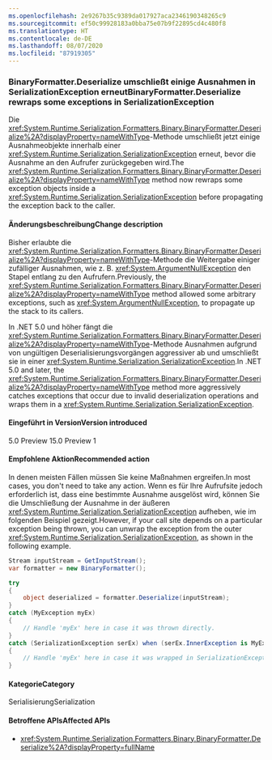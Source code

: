 ```yaml
---
ms.openlocfilehash: 2e9267b35c9389da017927aca2346190348265c9
ms.sourcegitcommit: ef50c99928183a0bba75e07b9f22895cd4c480f8
ms.translationtype: HT
ms.contentlocale: de-DE
ms.lasthandoff: 08/07/2020
ms.locfileid: "87919305"
---
```

### <a name="binaryformatterdeserialize-rewraps-some-exceptions-in-serializationexception"></a><span data-ttu-id="19de5-101">BinaryFormatter.Deserialize umschließt einige Ausnahmen in SerializationException erneut</span><span class="sxs-lookup"><span data-stu-id="19de5-101">BinaryFormatter.Deserialize rewraps some exceptions in SerializationException</span></span>

<span data-ttu-id="19de5-102">Die <xref:System.Runtime.Serialization.Formatters.Binary.BinaryFormatter.Deserialize%2A?displayProperty=nameWithType>-Methode umschließt jetzt einige Ausnahmeobjekte innerhalb einer <xref:System.Runtime.Serialization.SerializationException> erneut, bevor die Ausnahme an den Aufrufer zurückgegeben wird.</span><span class="sxs-lookup"><span data-stu-id="19de5-102">The <xref:System.Runtime.Serialization.Formatters.Binary.BinaryFormatter.Deserialize%2A?displayProperty=nameWithType> method now rewraps some exception objects inside a <xref:System.Runtime.Serialization.SerializationException> before propagating the exception back to the caller.</span></span>

#### <a name="change-description"></a><span data-ttu-id="19de5-103">Änderungsbeschreibung</span><span class="sxs-lookup"><span data-stu-id="19de5-103">Change description</span></span>

<span data-ttu-id="19de5-104">Bisher erlaubte die <xref:System.Runtime.Serialization.Formatters.Binary.BinaryFormatter.Deserialize%2A?displayProperty=nameWithType>-Methode die Weitergabe einiger zufälliger Ausnahmen, wie z. B. <xref:System.ArgumentNullException> den Stapel entlang zu den Aufrufern.</span><span class="sxs-lookup"><span data-stu-id="19de5-104">Previously, the <xref:System.Runtime.Serialization.Formatters.Binary.BinaryFormatter.Deserialize%2A?displayProperty=nameWithType> method allowed some arbitrary exceptions, such as <xref:System.ArgumentNullException>, to propagate up the stack to its callers.</span></span>

<span data-ttu-id="19de5-105">In .NET 5.0 und höher fängt die <xref:System.Runtime.Serialization.Formatters.Binary.BinaryFormatter.Deserialize%2A?displayProperty=nameWithType>-Methode Ausnahmen aufgrund von ungültigen Deserialisierungsvorgängen aggressiver ab und umschließt sie in einer <xref:System.Runtime.Serialization.SerializationException>.</span><span class="sxs-lookup"><span data-stu-id="19de5-105">In .NET 5.0 and later, the <xref:System.Runtime.Serialization.Formatters.Binary.BinaryFormatter.Deserialize%2A?displayProperty=nameWithType> method more aggressively catches exceptions that occur due to invalid deserialization operations and wraps them in a <xref:System.Runtime.Serialization.SerializationException>.</span></span>

#### <a name="version-introduced"></a><span data-ttu-id="19de5-106">Eingeführt in Version</span><span class="sxs-lookup"><span data-stu-id="19de5-106">Version introduced</span></span>

<span data-ttu-id="19de5-107">5.0 Preview 1</span><span class="sxs-lookup"><span data-stu-id="19de5-107">5.0 Preview 1</span></span>

#### <a name="recommended-action"></a><span data-ttu-id="19de5-108">Empfohlene Aktion</span><span class="sxs-lookup"><span data-stu-id="19de5-108">Recommended action</span></span>

<span data-ttu-id="19de5-109">In denen meisten Fällen müssen Sie keine Maßnahmen ergreifen.</span><span class="sxs-lookup"><span data-stu-id="19de5-109">In most cases, you don't need to take any action.</span></span> <span data-ttu-id="19de5-110">Wenn es für Ihre Aufrufsite jedoch erforderlich ist, dass eine bestimmte Ausnahme ausgelöst wird, können Sie die Umschließung der Ausnahme in der äußeren <xref:System.Runtime.Serialization.SerializationException> aufheben, wie im folgenden Beispiel gezeigt.</span><span class="sxs-lookup"><span data-stu-id="19de5-110">However, if your call site depends on a particular exception being thrown, you can unwrap the exception from the outer <xref:System.Runtime.Serialization.SerializationException>, as shown in the following example.</span></span>

```csharp
Stream inputStream = GetInputStream();
var formatter = new BinaryFormatter();

try
{
    object deserialized = formatter.Deserialize(inputStream);
}
catch (MyException myEx)
{
    // Handle 'myEx' here in case it was thrown directly.
}
catch (SerializationException serEx) when (serEx.InnerException is MyException myEx)
{
    // Handle 'myEx' here in case it was wrapped in SerializationException.
}
```

#### <a name="category"></a><span data-ttu-id="19de5-111">Kategorie</span><span class="sxs-lookup"><span data-stu-id="19de5-111">Category</span></span>

<span data-ttu-id="19de5-112">Serialisierung</span><span class="sxs-lookup"><span data-stu-id="19de5-112">Serialization</span></span>

#### <a name="affected-apis"></a><span data-ttu-id="19de5-113">Betroffene APIs</span><span class="sxs-lookup"><span data-stu-id="19de5-113">Affected APIs</span></span>

- <xref:System.Runtime.Serialization.Formatters.Binary.BinaryFormatter.Deserialize%2A?displayProperty=fullName>

<!--

#### Affected APIs

- `Overload:System.Runtime.Serialization.Formatters.Binary.BinaryFormatter.Deserialize`

-->
